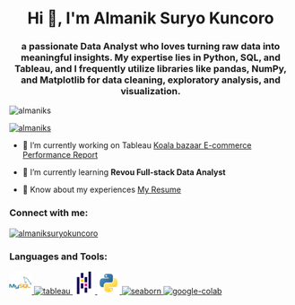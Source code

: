 <h1 align="center">Hi 👋, I'm Almanik Suryo Kuncoro</h1>
<h3 align="center">
  a passionate Data Analyst who loves turning raw data into meaningful insights. My expertise lies in Python, SQL, and Tableau, and I frequently utilize libraries 
  like pandas, NumPy, and Matplotlib for data cleaning, exploratory analysis, and visualization.
</h3>

<p align="left">
  <img src="https://komarev.com/ghpvc/?username=almaniks&label=Profile%20views&color=0e75b6&style=flat" alt="almaniks" />
</p>

<p align="left">
  <a href="https://github.com/ryo-ma/github-profile-trophy">
    <img src="https://github-profile-trophy.vercel.app/?username=almaniks" alt="almaniks" />
  </a>
</p>

- 🔭 I’m currently working on Tableau [Koala bazaar E-commerce Performance Report](https://public.tableau.com/app/profile/almanik.suryo.kuncoro/vizzes)

- 🌱 I’m currently learning **Revou Full-stack Data Analyst**

- 📄 Know about my experiences [My Resume](https://docs.google.com/document/d/1wcEdyvpAC_mmjOvzpX5tdsI0B7U_zPsD7Ihi9a8AgeA/edit?usp=sharing)

<h3 align="left">Connect with me:</h3>
<p align="left">
  <a href="https://linkedin.com/in/almaniksuryokuncoro" target="_blank">
    <img align="center" src="https://raw.githubusercontent.com/rahuldkjain/github-profile-readme-generator/master/src/images/icons/Social/linked-in-alt.svg" 
         alt="almaniksuryokuncoro" height="30" width="40" />
  </a>
</p>

<h3 align="left">Languages and Tools:</h3>
<p align="left"> 
  <a href="https://www.mysql.com/" target="_blank" rel="noreferrer"> 
    <img src="https://raw.githubusercontent.com/devicons/devicon/master/icons/mysql/mysql-original-wordmark.svg" alt="mysql" width="40" height="40"/> 
  </a>
  <!-- Added Tableau icon below -->
  <a href="https://www.tableau.com/" target="_blank" rel="noreferrer">
    <img src="https://cdn.worldvectorlogo.com/logos/tableau-software.svg" alt="tableau" width="40" height="40"/>
  </a>
  <a href="https://pandas.pydata.org/" target="_blank" rel="noreferrer"> 
    <img src="https://raw.githubusercontent.com/devicons/devicon/2ae2a900d2f041da66e950e4d48052658d850630/icons/pandas/pandas-original.svg" alt="pandas" width="40" height="40"/> 
  </a> 
  <a href="https://www.python.org" target="_blank" rel="noreferrer"> 
    <img src="https://raw.githubusercontent.com/devicons/devicon/master/icons/python/python-original.svg" alt="python" width="40" height="40"/> 
  </a> 
  <a href="https://seaborn.pydata.org/" target="_blank" rel="noreferrer"> 
    <img src="https://seaborn.pydata.org/_images/logo-mark-lightbg.svg" alt="seaborn" width="40" height="40"/> 
  </a>
  <!-- Added Google Colab icon below -->
  <a href="https://colab.research.google.com/" target="_blank" rel="noreferrer">
    <img src="https://upload.wikimedia.org/wikipedia/commons/thumb/e/e3/Google_Colaboratory_logo.svg/512px-Google_Colaboratory_logo.svg.png" alt="google-colab" width="40" height="40"/>
  </a>
</p>
